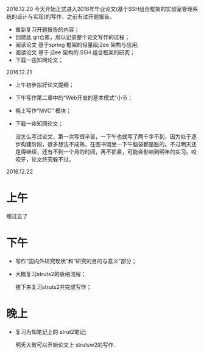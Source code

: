 2016.12.20
	今天开始正式进入2016年毕业论文(基于SSH组合框架的实验室管理系统的设计与实现)的写作，之前有过开题报告。

* 重新复习开题报告的内容；
* 创建此 git仓库，用以记录整个论文写作的过程；
* 阅读论文 基于spring 框架的轻量级j2ee 架构与应用;
* 阅读论文 基于 j2ee 架构的 SSH 组合框架的研究；
* 下载一些知网论文；

2016.12.21
* 上午初步拟好论文提纲；
* 下午写作第二章中的“Web开发的基本模式”小节；
* 晚上写作“MVC” 模块；
* 下载一些知网论文；

	没怎么写过论文，第一次写很辛苦，一下午也就写了两千字不到，因为处于逐步构建阶段，很多想法不成熟，在图书馆坐一下午脑袋都是胀的。不过明天还是得继续，还有不到一个月的时间，再不抓紧，可能会影响到明年的实习。咬咬牙，论文终究躲不过。


2016.12.22
# 上午
睡过去了

# 下午
* 写作“国内外研究现状”和“研究的目的与意义”部分；
* 大概复习struts2的脉络流程；


	接下来复习struts2并完成写作；

# 晚上
* 复习为知笔记上的 strut2笔记;

	明天大致可以开始论文上 strutsw2的写作.
